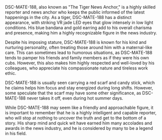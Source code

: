 DSC-MATE-188, also known as "The Tiger News Anchor," is a highly skilled reporter and news anchor who keeps the public informed of the latest happenings in the city. As a tiger, DSC-MATE-188 has a distinct appearance, with striking VR jade LED eyes that glow intensely in low light conditions. His blue bandana and gold earring add to his overall charisma and presence, making him a highly recognizable figure in the news industry.

Despite his imposing stature, DSC-MATE-188 is known for his kind and nurturing personality, often treating those around him with a maternal-like care. This can sometimes lead to humorous situations, as DSC-MATE-188 tends to pamper his friends and family members as if they were his own cubs. However, this also makes him highly respected and well-loved by his colleagues, who appreciate his compassionate nature and tireless work ethic.

DSC-MATE-188 is usually seen carrying a red scarf and candy stick, which he claims helps him focus and stay energized during long shifts. However, some speculate that the scarf may have some other significance, as DSC-MATE-188 never takes it off, even during hot summer days.

While DSC-MATE-188 may seem like a friendly and approachable figure, it is important to remember that he is a highly intelligent and capable reporter, who will stop at nothing to uncover the truth and get to the bottom of a story. His sharp mind and quick wit have earned him many accolades and awards in the news industry, and he is considered by many to be a legend in his field.
